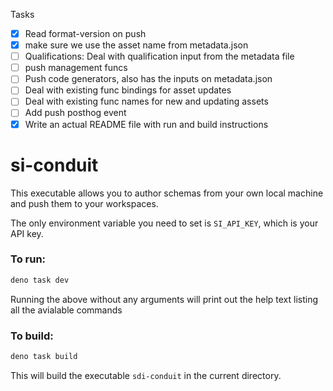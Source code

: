 Tasks

- [x] Read format-version on push
- [x] make sure we use the asset name from metadata.json
- [ ] Qualifications: Deal with qualification input from the metadata file
- [ ] push management funcs
- [ ] Push code generators, also has the inputs on metadata.json
- [ ] Deal with existing func bindings for asset updates
- [ ] Deal with existing func names for new and updating assets
- [ ] Add push posthog event
- [x] Write an actual README file with run and build instructions

# si-conduit

This executable allows you to author schemas from your own local machine and push them to your workspaces.

The only environment variable you need to set is `SI_API_KEY`, which is your API key.

### To run:
```bash
deno task dev
```
Running the above without any arguments will print out the help text listing all the avialable commands

### To build:
```bash
deno task build
```
This will build the executable `sdi-conduit` in the current directory.
